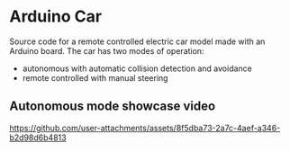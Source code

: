 # Arduino Car
Source code for a remote controlled electric car model made with an Arduino board. The car has two modes of operation:
- autonomous with automatic collision detection and avoidance
- remote controlled with manual steering

## Autonomous mode showcase video
https://github.com/user-attachments/assets/8f5dba73-2a7c-4aef-a346-b2d98d6b4813
